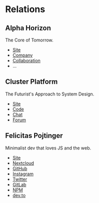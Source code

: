 # Relations

## Alpha Horizon

The Core of Tomorrow.

- [Site](https://alphahorizon.io)
- [Company](https://company.alphahorizon.io)
- [Collaboration](https://collaboration.alphahorizon.io)
- ...

## Cluster Platform

The Futurist's Approach to System Design.

- [Site](https://clusterplatform.io)
- [Code](https://code.clusterplatform.io)
- [Chat](https://chat.clusterplatform.io)
- [Forum](https://forum.clusterplatform.io)

## Felicitas Pojtinger

Minimalist dev that loves JS and the web.

- [Site](https://felicitas.pojtinger.com)
- [Nextcloud](https://nextcloud.com/pojntfx)
- [GitHub](https://github.com/pojntfx)
- [Instagram](https://github.com/pojntfx)
- [Twitter](https://twitter.com/@pojntfx)
- [GitLab](https://gitlab.com/pojntfx)
- [NPM](https://npmjs.com/~pojntfx)
- [dev.to](https://dev.to/pojntfx)
